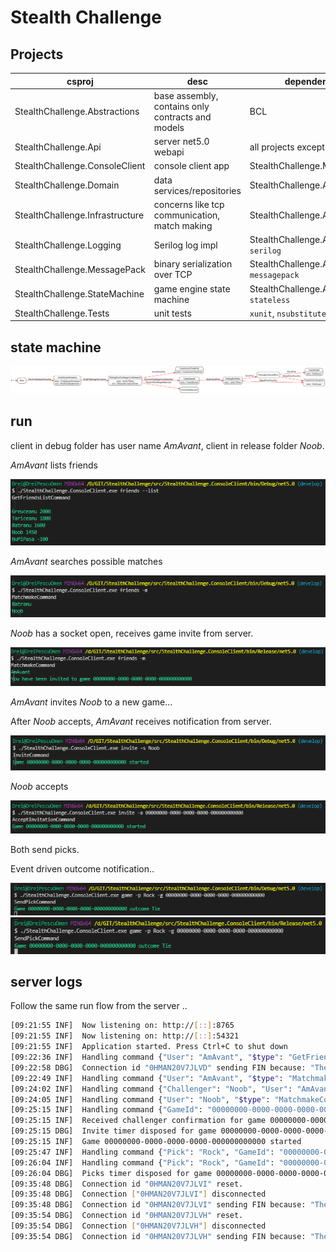 # Stealth Challenge

## Projects

csproj | desc | dependencies
---|---|---
StealthChallenge.Abstractions | base assembly, contains only contracts and models | BCL
StealthChallenge.Api | server net5.0 webapi | all projects except clients
StealthChallenge.ConsoleClient | console client app | StealthChallenge.MessagePack
StealthChallenge.Domain | data services/repositories | StealthChallenge.Abstractions
StealthChallenge.Infrastructure | concerns like tcp communication, match making | StealthChallenge.Abstractions
StealthChallenge.Logging | Serilog log impl | StealthChallenge.Abstractions, `serilog`
StealthChallenge.MessagePack | binary serialization over TCP | StealthChallenge.Abstractions, `messagepack`
StealthChallenge.StateMachine | game engine state machine | StealthChallenge.Abstractions, `stateless`
StealthChallenge.Tests | unit tests | `xunit`, `nsubstitute`

## state machine

![sm.dot](./docs/sm.svg)

## run

client in debug folder has user name _AmAvant_, client in release folder _Noob_.

_AmAvant_ lists friends

![01.amavant.friends.list.PNG](./docs/01.amavant.friends.list.PNG)

_AmAvant_ searches possible matches

![02.amavant.matchmake.PNG](./docs/02.amavant.matchmake.PNG)

_Noob_ has a socket open, receives game invite from server.

![03.noob.init.PNG](./docs/03.noob.init.PNG)

_AmAvant_ invites _Noob_ to a new game...

After _Noob_ accepts, _AmAvant_ receives notification from server.

![04.amavant.invite.noob.PNG](./docs/04.amavant.invite.noob.PNG)

_Noob_ accepts

![05.noob.accept.PNG](./docs/05.noob.accept.PNG)

Both send picks.

Event driven outcome notification..

![06.amavant.pick.PNG](./docs/06.amavant.pick.PNG)
![07.noob.pick.PNG](./docs/07.noob.pick.PNG)

## server logs

Follow the same run flow from the server ..

```sh
[09:21:55 INF]  Now listening on: http://[::]:8765
[09:21:55 INF]  Now listening on: http://[::]:54321
[09:21:55 INF]  Application started. Press Ctrl+C to shut down
[09:22:36 INF]  Handling command {"User": "AmAvant", "$type": "GetFriendsListCommand"}
[09:22:58 DBG]  Connection id "0HMAN20V7JLVD" sending FIN because: "The Socket transport's send loop completed gracefully."
[09:22:49 INF]  Handling command {"User": "AmAvant", "$type": "MatchmakeCommand"}
[09:24:02 INF]  Handling command {"Challenger": "Noob", "User": "AmAvant", "$type": "InviteCommand"}
[09:24:05 INF]  Handling command {"User": "Noob", "$type": "MatchmakeCommand"}
[09:25:15 INF]  Handling command {"GameId": "00000000-0000-0000-0000-000000000000", "User": "Noob", "$type": "AcceptInvitationCommand"}
[09:25:15 INF]  Received challenger confirmation for game 00000000-0000-0000-0000-000000000000
[09:25:15 DBG]  Invite timer disposed for game 00000000-0000-0000-0000-000000000000
[09:25:15 INF]  Game 00000000-0000-0000-0000-000000000000 started
[09:25:47 INF]  Handling command {"Pick": "Rock", "GameId": "00000000-0000-0000-0000-000000000000", "User": "AmAvant", "$type": "SendPickCommand"}
[09:26:04 INF]  Handling command {"Pick": "Rock", "GameId": "00000000-0000-0000-0000-000000000000", "User": "Noob", "$type": "SendPickCommand"}
[09:26:04 DBG]  Picks timer disposed for game 00000000-0000-0000-0000-000000000000
[09:35:48 DBG]  Connection id "0HMAN20V7JLVI" reset.
[09:35:48 DBG]  Connection ["0HMAN20V7JLVI"] disconnected
[09:35:48 DBG]  Connection id "0HMAN20V7JLVI" sending FIN because: "The Socket transport's send loop completed gracefully."
[09:35:54 DBG]  Connection id "0HMAN20V7JLVH" reset.
[09:35:54 DBG]  Connection ["0HMAN20V7JLVH"] disconnected
[09:35:54 DBG]  Connection id "0HMAN20V7JLVH" sending FIN because: "The Socket transport's send loop completed gracefully."
```